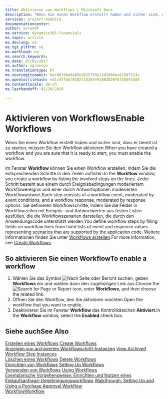 ```yaml
---
title: Aktivieren von Workflows | Microsoft Docs
description: "Wenn Sie einen Workflow erstellt haben und sicher sind, dass er bereit ist zu starten, müssen Sie den Workflow aktivieren."
services: project-madeira
documentationcenter: 
author: SorenGP
ms.service: dynamics365-financials
ms.topic: article
ms.devlang: na
ms.tgt_pltfrm: na
ms.workload: na
ms.search.keywords: 
ms.date: 07/01/2017
ms.author: sgroespe
ms.translationtype: HT
ms.sourcegitcommit: bec0619be0a65e3625759e13d2866ac615d7513c
ms.openlocfilehash: e41c47fbbf8102f15207e9108352074f45597dd5
ms.contentlocale: de-ch
ms.lasthandoff: 01/30/2018

---
```

# <a name="enable-workflows"></a><span data-ttu-id="d4ce4-103">Aktivieren von Workflows</span><span class="sxs-lookup"><span data-stu-id="d4ce4-103">Enable Workflows</span></span>
<span data-ttu-id="d4ce4-104">Wenn Sie einen Workflow erstellt haben und sicher sind, dass er bereit ist zu starten, müssen Sie den Workflow aktivieren.</span><span class="sxs-lookup"><span data-stu-id="d4ce4-104">When you have created a workflow and you are sure that it is ready to start, you must enable the workflow.</span></span>  

 <span data-ttu-id="d4ce4-105">Im Fenster **Workflow** können Sie einen Workflow erstellen, indem Sie die entsprechenden Schritte in den Zeilen auflisten.</span><span class="sxs-lookup"><span data-stu-id="d4ce4-105">In the **Workflow** window, you create a workflow by listing the involved steps on the lines.</span></span> <span data-ttu-id="d4ce4-106">Jeder Schritt besteht aus einem durch Ereignisbedingungen moderiertem Workflowereignis und einer durch Antwortoptionen moderierten Workflowantwort.</span><span class="sxs-lookup"><span data-stu-id="d4ce4-106">Each step consists of a workflow event, moderated by event conditions, and a workflow response, moderated by response options.</span></span> <span data-ttu-id="d4ce4-107">Sie definieren Workflowschritte, indem Sie die Felder in Workflowzeilen mit Ereignis- und Antwortwerten aus festen Listen ausfüllen, die die Workflowszenarien darstellen, die durch den Anwendungscode unterstützt werden.</span><span class="sxs-lookup"><span data-stu-id="d4ce4-107">You define workflow steps by filling fields on workflow lines from fixed lists of event and response values representing scenarios that are supported by the application code.</span></span> <span data-ttu-id="d4ce4-108">Weitere Informationen finden Sie unter [Workflows erstellen](across-how-to-create-workflows.md).</span><span class="sxs-lookup"><span data-stu-id="d4ce4-108">For more information, see [Create Workflows](across-how-to-create-workflows.md).</span></span>  

## <a name="to-enable-a-workflow"></a><span data-ttu-id="d4ce4-109">So aktivieren Sie einen Workflow</span><span class="sxs-lookup"><span data-stu-id="d4ce4-109">To enable a workflow</span></span>  
1.  <span data-ttu-id="d4ce4-110">Wählen Sie das Symbol ![Nach Seite oder Bericht suchen](media/ui-search/search_small.png "Symbol Nach Seite oder Bericht suchen"), geben **Workflows** ein und wählen dann den zugehörigen Link aus.</span><span class="sxs-lookup"><span data-stu-id="d4ce4-110">Choose the ![Search for Page or Report](media/ui-search/search_small.png "Search for Page or Report icon") icon, enter **Workflows**, and then choose the related link.</span></span>  
2.  <span data-ttu-id="d4ce4-111">Öffnen Sie den Workflow, den Sie aktivieren möchten.</span><span class="sxs-lookup"><span data-stu-id="d4ce4-111">Open the workflow that you want to enable.</span></span>  
3.  <span data-ttu-id="d4ce4-112">Deaktivieren Sie im Fenster **Workflow** das Kontrollkästchen **Aktiviert**.</span><span class="sxs-lookup"><span data-stu-id="d4ce4-112">In the **Workflow** window, select the **Enabled** check box.</span></span>  

## <a name="see-also"></a><span data-ttu-id="d4ce4-113">Siehe auch</span><span class="sxs-lookup"><span data-stu-id="d4ce4-113">See Also</span></span>  
 <span data-ttu-id="d4ce4-114">[Erstellen eines Workflows](across-how-to-create-workflows.md) </span><span class="sxs-lookup"><span data-stu-id="d4ce4-114">[Create Workflows](across-how-to-create-workflows.md) </span></span>  
 <span data-ttu-id="d4ce4-115">[Anzeigen von archivierten Workflowschritt-Instanzen](across-how-to-view-archived-workflow-step-instances.md) </span><span class="sxs-lookup"><span data-stu-id="d4ce4-115">[View Archived Workflow Step Instances](across-how-to-view-archived-workflow-step-instances.md) </span></span>  
 <span data-ttu-id="d4ce4-116">[Löschen eines Workflows](across-how-to-delete-workflows.md) </span><span class="sxs-lookup"><span data-stu-id="d4ce4-116">[Delete Workflows](across-how-to-delete-workflows.md) </span></span>  
 <span data-ttu-id="d4ce4-117">[Einrichten von Workflows](across-set-up-workflows.md) </span><span class="sxs-lookup"><span data-stu-id="d4ce4-117">[Setting Up Workflows](across-set-up-workflows.md) </span></span>  
 <span data-ttu-id="d4ce4-118">[Verwenden von Workflows](across-use-workflows.md) </span><span class="sxs-lookup"><span data-stu-id="d4ce4-118">[Using Workflows](across-use-workflows.md) </span></span>  
 <span data-ttu-id="d4ce4-119">[Exemplarische Vorgehensweise: Einrichten und Nutzen eines Einkaufsanfrage-Genehmigungsworkflows](walkthrough-setting-up-and-using-a-purchase-approval-workflow.md) </span><span class="sxs-lookup"><span data-stu-id="d4ce4-119">[Walkthrough: Setting Up and Using a Purchase Approval Workflow](walkthrough-setting-up-and-using-a-purchase-approval-workflow.md) </span></span>  
 [<span data-ttu-id="d4ce4-120">Workflow</span><span class="sxs-lookup"><span data-stu-id="d4ce4-120">Workflow</span></span>](across-workflow.md)   

